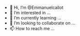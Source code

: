 - 👋 Hi, I’m @Emmanuelcallot
- 👀 I’m interested in ...
- 🌱 I’m currently learning ...
- 💞️ I’m looking to collaborate on ...
- 📫 How to reach me ...

<!---
Emmanuelcallot/Emmanuelcallot is a ✨ special ✨ repository because its `README.md` (this file) appears on your GitHub profile.
You can click the Preview link to take a look at your changes.
--->
